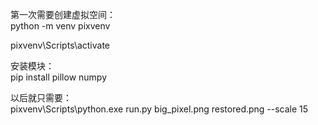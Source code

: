 第一次需要创建虚拟空间：  
python -m venv pixvenv  

pixvenv\Scripts\activate  

安装模块：  
pip install pillow numpy  

以后就只需要：  
pixvenv\Scripts\python.exe run.py big_pixel.png restored.png --scale 15
